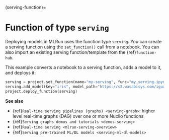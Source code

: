 (serving-function)=
# Function of type `serving`

Deploying models in MLRun uses the function type `serving`. You can create a serving function using the `set_function()` call from a notebook. 
You can also import an existing serving function/template from the {ref}`function-hub`.

This example converts a notebook to a serving function, adds a model to it, and deploys it:

```python
serving = project.set_function(name="my-serving", func="my_serving.ipynb", kind="serving", image="mlrun/mlrun", handler="handler")
serving.add_model(key="iris", model_path="https://s3.wasabisys.com/iguazio/models/iris/model.pkl", model_class="ClassifierModel")
project.deploy_function(serving)
```


**See also**
- {ref}`Real-time serving pipelines (graphs) <serving-graph>`: higher level real-time graphs (DAG) over one or more Nuclio functions
- {ref}`Serving graphs demos and tutorials <demos-serving>` 
- {ref}`Real-time serving <mlrun-serving-overview>`
- {ref}`Serving pre-trained ML/DL models <serving-ml-dl-models>`

